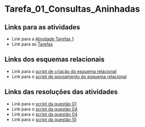 # Tarefa_01_Consultas_Aninhadas

## Links para as atividades
- Link para a [Atividade Tarefas 1](https://docs.google.com/document/d/1EsFS9W_nJwZCFtxConkqTer5NDrGYg7343rgiLhsohI/edit)
- Link para as [Tarefas](https://docs.google.com/document/d/1S8QITJFW59ss9CIAiw8UznCbxKVvDAlu4ir75fNoBF0/edit?usp=sharing)

## Links dos esquemas relacionais
- Link para o [script de criação do esquema relacional](scripts/tarefa01-create.sql)
- Link para o [script de povoamento do esquema relacional](scripts/tarefa01-inserts.sql)

## Links das resoluções das atividades
- Link para o [script da questão 01](scripts/tarefa01-q01.sql)
- Link para o [script da questão 04](scripts/tarefa01-q04.sql)
- Link para o [script da questão 04](scripts/tarefa01-q07.sql)
- Link para o [script da questão 10](scripts/tarefa01-q10.sql)